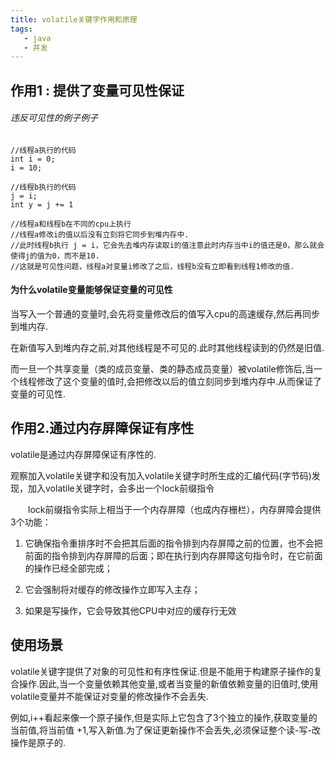```yaml
---
title: volatile关键字作用和原理
tags: 
   - java
   - 并发
---
```


## 作用1 : 提供了变量可见性保证

###### 违反可见性的例子例子

```
//线程a执行的代码
int i = 0;
i = 10;

//线程b执行的代码
j = i;
int y = j += 1

//线程a和线程b在不同的cpu上执行
//线程a修改i的值以后没有立刻将它同步到堆内存中.
//此时线程b执行 j = i，它会先去堆内存读取i的值注意此时内存当中i的值还是0，那么就会使得j的值为0，而不是10.
//这就是可见性问题，线程a对变量i修改了之后，线程b没有立即看到线程1修改的值.
```


<!--more-->

#### 为什么volatile变量能够保证变量的可见性

当写入一个普通的变量时,会先将变量修改后的值写入cpu的高速缓存,然后再同步到堆内存.

在新值写入到堆内存之前,对其他线程是不可见的.此时其他线程读到的仍然是旧值.

而一旦一个共享变量（类的成员变量、类的静态成员变量）被volatile修饰后,当一个线程修改了这个变量的值时,会把修改以后的值立刻同步到堆内存中.从而保证了变量的可见性.




## 作用2.通过内存屏障保证有序性

volatile是通过内存屏障保证有序性的.

观察加入volatile关键字和没有加入volatile关键字时所生成的汇编代码(字节码)发现，加入volatile关键字时，会多出一个lock前缀指令

　　lock前缀指令实际上相当于一个内存屏障（也成内存栅栏），内存屏障会提供3个功能：

1. 它确保指令重排序时不会把其后面的指令排到内存屏障之前的位置，也不会把前面的指令排到内存屏障的后面；即在执行到内存屏障这句指令时，在它前面的操作已经全部完成；
	
1. 它会强制将对缓存的修改操作立即写入主存；

3. 如果是写操作，它会导致其他CPU中对应的缓存行无效

## 使用场景

volatile关键字提供了对象的可见性和有序性保证.但是不能用于构建原子操作的复合操作.因此,当一个变量依赖其他变量,或者当变量的新值依赖变量的旧值时,使用volatile变量并不能保证对变量的修改操作不会丢失.

例如,i++看起来像一个原子操作,但是实际上它包含了3个独立的操作,获取变量的当前值,将当前值 +1,写入新值.为了保证更新操作不会丢失,必须保证整个读-写-改操作是原子的.

